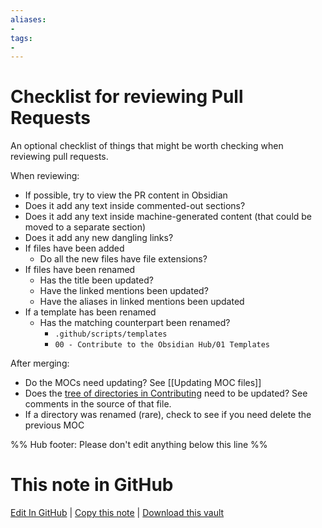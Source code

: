 ```yaml
---
aliases:
- 
tags:
- 
---
```


# Checklist for reviewing Pull Requests

An optional checklist of things that might be worth checking when reviewing pull requests.

When reviewing:

- If possible, try to view the PR content in Obsidian
- Does it add any text inside commented-out sections?
- Does it add any text inside machine-generated content (that could be moved to a separate section)
- Does it add any new dangling links?
- If files have been added
   - Do all the new files have file extensions?
- If files have been renamed
    - Has the title been updated?
    - Have the linked mentions been updated?
    - Have the aliases in linked mentions been updated
- If a template has been renamed
    - Has the matching counterpart been renamed?
        - `.github/scripts/templates`
        - `00 - Contribute to the Obsidian Hub/01 Templates`

After merging:

- Do the MOCs need updating? See [[Updating MOC files]]
- Does the [tree of directories in Contributing](https://github.com/obsidian-community/obsidian-hub/blob/main/CONTRIBUTING.md#structure-of-the-community-vault) need to be updated? See comments in the source of that file.
- If a directory was renamed (rare), check to see if you need delete the previous MOC

%% Hub footer: Please don't edit anything below this line %%

# This note in GitHub

<span class="git-footer">[Edit In GitHub](https://github.dev/obsidian-community/obsidian-hub/blob/main/00%20-%20Contribute%20to%20the%20Obsidian%20Hub/03%20Contributor%20Notes/03.01%20Structure/Checklist%20for%20reviewing%20Pull%20Requests.md "git-hub-edit-note") | [Copy this note](https://raw.githubusercontent.com/obsidian-community/obsidian-hub/main/00%20-%20Contribute%20to%20the%20Obsidian%20Hub/03%20Contributor%20Notes/03.01%20Structure/Checklist%20for%20reviewing%20Pull%20Requests.md "git-hub-copy-note") | [Download this vault](https://github.com/obsidian-community/obsidian-hub/archive/refs/heads/main.zip "git-hub-download-vault") </span>